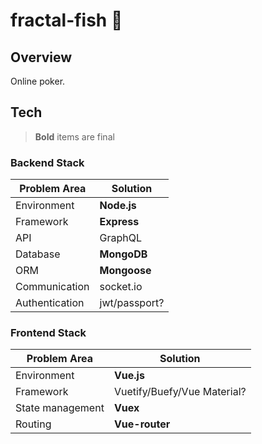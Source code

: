 # fractal-fish :tropical_fish:

## Overview

Online poker.

## Tech

> **Bold** items are final

### Backend Stack

| Problem Area | Solution |
| --- | --- |
| Environment | **Node.js** |
| Framework | **Express** |
| API | GraphQL |
| Database | **MongoDB** |
| ORM | **Mongoose** |
| Communication | socket.io |
| Authentication | jwt/passport? |

### Frontend Stack

| Problem Area | Solution |
| --- | --- |
| Environment | **Vue.js** |
| Framework | Vuetify/Buefy/Vue Material? |
| State management | **Vuex** |
| Routing | **Vue-router** |
